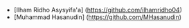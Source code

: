 - [Ilham Ridho Asysyifa'a] (https://github.com/ilhamridho04)
- [Muhammad Hasanudin] (https://github.com/MHasanudin)
